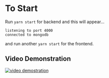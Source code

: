 # To Start

Run ```yarn start``` for backend and this will appear...
```
listening to port 4000
connected to mongodb
```
and run another ```yarn start``` for the frontend. 

## Video Demonstration

[![video demostration](https://img.youtube.com/vi/CjBA5pO6w-E/0.jpg)](https://youtu.be/CjBA5pO6w-E)
